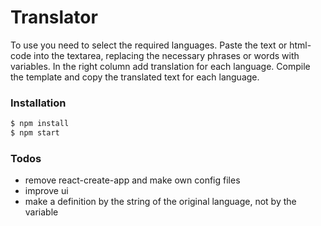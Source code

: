 # Translator

To use you need to select the required languages.
Paste the text or html-code into the textarea, replacing the necessary phrases or words with variables.
In the right column add translation for each language.
Compile the template and copy the translated text for each language.

### Installation

```sh
$ npm install
$ npm start
```

### Todos

 - remove react-create-app and make own config files
 - improve ui
 - make a definition by the string of the original language, not by the variable
